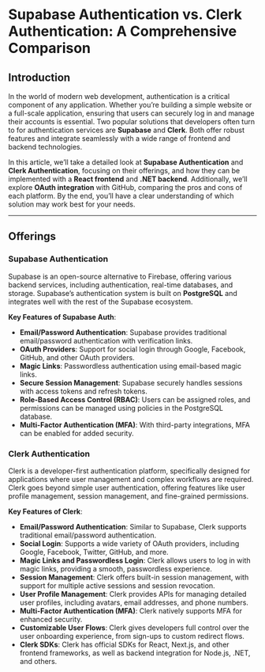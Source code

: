 # Supabase Authentication vs. Clerk Authentication: A Comprehensive Comparison

## Introduction
In the world of modern web development, authentication is a critical component of any application. Whether you’re building a simple website or a full-scale application, ensuring that users can securely log in and manage their accounts is essential. Two popular solutions that developers often turn to for authentication services are **Supabase** and **Clerk**. Both offer robust features and integrate seamlessly with a wide range of frontend and backend technologies.

In this article, we’ll take a detailed look at **Supabase Authentication** and **Clerk Authentication**, focusing on their offerings, and how they can be implemented with a **React frontend** and **.NET backend**. Additionally, we’ll explore **OAuth integration** with GitHub, comparing the pros and cons of each platform. By the end, you’ll have a clear understanding of which solution may work best for your needs.

---

## Offerings

### Supabase Authentication
Supabase is an open-source alternative to Firebase, offering various backend services, including authentication, real-time databases, and storage. Supabase’s authentication system is built on **PostgreSQL** and integrates well with the rest of the Supabase ecosystem.

**Key Features of Supabase Auth**:
- **Email/Password Authentication**: Supabase provides traditional email/password authentication with verification links.
- **OAuth Providers**: Support for social login through Google, Facebook, GitHub, and other OAuth providers.
- **Magic Links**: Passwordless authentication using email-based magic links.
- **Secure Session Management**: Supabase securely handles sessions with access tokens and refresh tokens.
- **Role-Based Access Control (RBAC)**: Users can be assigned roles, and permissions can be managed using policies in the PostgreSQL database.
- **Multi-Factor Authentication (MFA)**: With third-party integrations, MFA can be enabled for added security.

### Clerk Authentication
Clerk is a developer-first authentication platform, specifically designed for applications where user management and complex workflows are required. Clerk goes beyond simple user authentication, offering features like user profile management, session management, and fine-grained permissions.

**Key Features of Clerk**:
- **Email/Password Authentication**: Similar to Supabase, Clerk supports traditional email/password authentication.
- **Social Login**: Supports a wide variety of OAuth providers, including Google, Facebook, Twitter, GitHub, and more.
- **Magic Links and Passwordless Login**: Clerk allows users to log in with magic links, providing a smooth, passwordless experience.
- **Session Management**: Clerk offers built-in session management, with support for multiple active sessions and session revocation.
- **User Profile Management**: Clerk provides APIs for managing detailed user profiles, including avatars, email addresses, and phone numbers.
- **Multi-Factor Authentication (MFA)**: Clerk natively supports MFA for enhanced security.
- **Customizable User Flows**: Clerk gives developers full control over the user onboarding experience, from sign-ups to custom redirect flows.
- **Clerk SDKs**: Clerk has official SDKs for React, Next.js, and other frontend frameworks, as well as backend integration for Node.js, .NET, and others.

